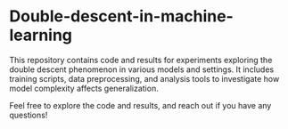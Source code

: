 # Double-descent-in-machine-learning
This repository contains code and results for experiments exploring the double descent phenomenon in various models and settings. It includes training scripts, data preprocessing, and analysis tools to investigate how model complexity affects generalization.

Feel free to explore the code and results, and reach out if you have any questions!
